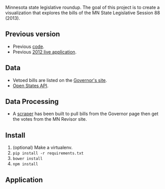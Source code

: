 Minnesota state legislative roundup.  The goal of this project is to create a visualization that explores the bills of the MN State Legislative Session 88 (2013).

## Previous version

* Previous [code](https://github.com/zzolo/minnpost-legislature-roundup-201).
* Previous [2012 live application](http://www.minnpost.com/data/2012/05/2012-legislative-session-what-did-they-pass). 

## Data

* Vetoed bills are listed on the [Governor's site](http://mn.gov/governor/resources/legislation/).
* [Open States API](http://sunlightlabs.github.io/openstates-api/).

## Data Processing

* A [scraper](https://scraperwiki.com/scrapers/mn_governor_bills/) has been built to pull bills from the Governor page then get the votes from the MN Revisor site.

## Install

1. (optional) Make a virtualenv.
1. `pip install -r requirements.txt`
1. `bower install`
1. `npm install`
 
## Application

